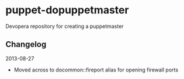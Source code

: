 puppet-dopuppetmaster
=====================

Devopera repository for creating a puppetmaster

Changelog
---------

2013-08-27

 * Moved across to docommon::fireport alias for opening firewall ports


